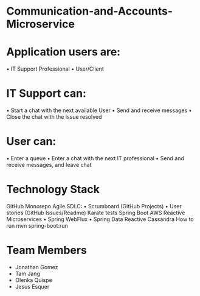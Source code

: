 # Communication-and-Accounts-Microservice

# Application users are: 
•	IT Support Professional
•	User/Client
# IT Support can:
•	Start a chat with the next available User
•	Send and receive messages
•	Close the chat with the issue resolved
# User can:
•	Enter a queue
•	Enter a chat with the next IT professional
•	Send and receive messages, and leave chat

# Technology Stack
GitHub Monorepo
Agile SDLC:
•	Scrumboard (GitHub Projects)
•	User stories (GitHub Issues/Readme)
Karate tests
Spring Boot
AWS
Reactive Microservices
•	Spring WebFlux
•	Spring Data Reactive Cassandra
How to run
mvn spring-boot:run

# Team Members
* Jonathan Gomez
* Tam Jang
* Olenka Quispe
* Jesus Esquer






